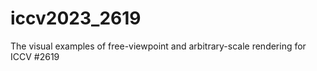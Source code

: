 # iccv2023_2619
The visual examples of free-viewpoint and arbitrary-scale rendering for ICCV \#2619
